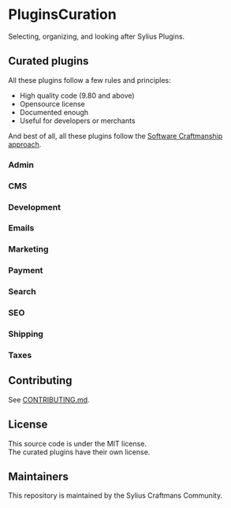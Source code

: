 # PluginsCuration

Selecting, organizing, and looking after Sylius Plugins.

## Curated plugins

All these plugins follow a few rules and principles:

- High quality code (9.80 and above)
- Opensource license
- Documented enough
- Useful for developers or merchants

And best of all, all these plugins follow the [Software Craftmanship approach](https://en.wikipedia.org/wiki/Software_craftsmanship).

### Admin

### CMS

### Development

### Emails

### Marketing

### Payment

### Search

### SEO

### Shipping

### Taxes

## Contributing

See [CONTRIBUTING.md](CONTRIBUTING.md).

## License

This source code is under the MIT license.  
The curated plugins have their own license.

## Maintainers

This repository is maintained by the Sylius Craftmans Community.

